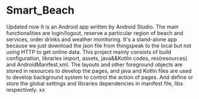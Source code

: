 # Smart_Beach
Updated now It is an Android app written by Android Studio. The main functionalities are login/logout, reserve a particular region of beach and services, order drinks and weather monitoring. It's a stand-alone app because we just download the json file from thingspeak to the local but not using HTTP to get online data. This project mainly consists of build configuration, libraries import, assets, java&&Kotlin codes, res(resources) and AndroidManifest.xml. The layouts and other foreground objects are stored in resources to develop the pages, and java and Kotlin files are used to develop background system to control the action of pages. And define or store the global settings and libraries dependencies in manifest file, libs respectively.
xx
